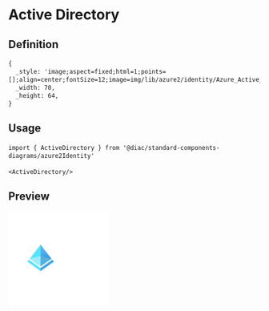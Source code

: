 # Active Directory

## Definition

```
{
  _style: 'image;aspect=fixed;html=1;points=[];align=center;fontSize=12;image=img/lib/azure2/identity/Azure_Active_Directory.svg;strokeColor=none;',
  _width: 70,
  _height: 64,
}
```

## Usage

```
import { ActiveDirectory } from '@diac/standard-components-diagrams/azure2Identity'

<ActiveDirectory/>
```

## Preview

<img src="./active-directory.png" width="200"/>
